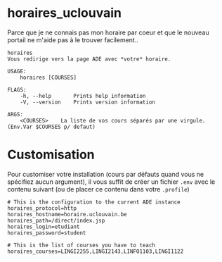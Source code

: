 # horaires_uclouvain
Parce que je ne connais pas mon horaire par coeur et que le nouveau portail ne m'aide pas à le trouver facilement..

```
horaires
Vous redirige vers la page ADE avec *votre* horaire.

USAGE:
    horaires [COURSES]

FLAGS:
    -h, --help       Prints help information
    -V, --version    Prints version information

ARGS:
    <COURSES>    La liste de vos cours séparés par une virgule. (Env.Var $COURSES p/ defaut)

```

# Customisation
Pour customiser votre installation (cours par défauts quand vous ne spécifiez aucun argument), il vous suffit de créer un fichier `.env` avec le contenu suivant (ou de placer ce contenu dans votre `.profile`)

```
# This is the configuration to the current ADE instance
horaires_protocol=http
horaires_hostname=horaire.uclouvain.be
horaires_path=/direct/index.jsp
horaires_login=etudiant
horaires_password=student

# This is the list of courses you have to teach
horaires_courses=LINGI2255,LINGI2143,LINFO1103,LINGI1122
```
